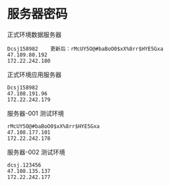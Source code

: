 # 服务器密码
正式环境数据服务器

```Plain Text
Dcsj158982    更新后：rMcUY5O@#baBoO0$xX%8rr$HYE5Gxa
47.109.80.192
172.22.242.180
```
正式环境应用服务器

```Plain Text
Dcsj158982
47.108.191.96
172.22.242.179
```
服务器-001 测试环境

```Plain Text
rMcUY5O@#baBoO0$xX%8rr$HYE5Gxa
47.108.177.101
172.22.242.178
```
服务器-002 测试环境

```Plain Text
dcsj.123456
47.108.135.137
172.22.242.177
```
